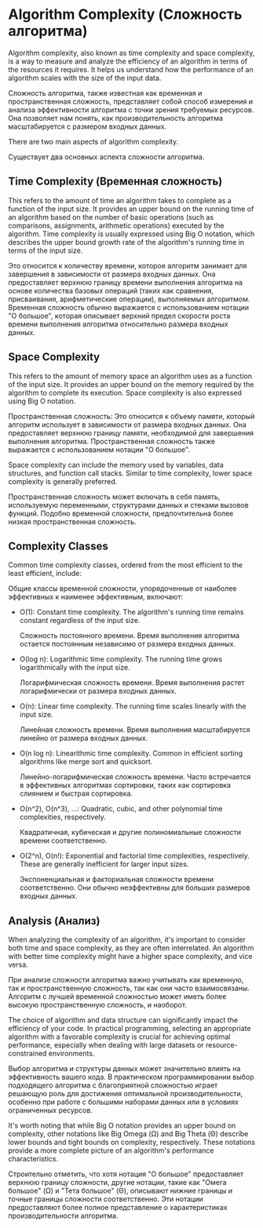 # Algorithm Complexity (Сложность алгоритма)

Algorithm complexity, also known as time complexity and space complexity, is a way to measure and analyze the efficiency of an algorithm in terms of the resources it requires. It helps us understand how the performance of an algorithm scales with the size of the input data.

Сложность алгоритма, также известная как временная и пространственная сложность, представляет собой способ измерения и анализа эффективности алгоритма с точки зрения требуемых ресурсов. Она позволяет нам понять, как производительность алгоритма масштабируется с размером входных данных.

There are two main aspects of algorithm complexity.

Существует два основных аспекта сложности алгоритма.

## Time Complexity (Временная сложность)

This refers to the amount of time an algorithm takes to complete as a function of the input size. It provides an upper bound on the running time of an algorithm based on the number of basic operations (such as comparisons, assignments, arithmetic operations) executed by the algorithm. Time complexity is usually expressed using Big O notation, which describes the upper bound growth rate of the algorithm's running time in terms of the input size.

Это относится к количеству времени, которое алгоритм занимает для завершения в зависимости от размера входных данных. Она предоставляет верхнюю границу времени выполнения алгоритма на основе количества базовых операций (таких как сравнения, присваивания, арифметические операции), выполняемых алгоритмом. Временная сложность обычно выражается с использованием нотации "O большое", которая описывает верхний предел скорости роста времени выполнения алгоритма относительно размера входных данных.

## Space Complexity

This refers to the amount of memory space an algorithm uses as a function of the input size. It provides an upper bound on the memory required by the algorithm to complete its execution. Space complexity is also expressed using Big O notation.

Пространственная сложность: Это относится к объему памяти, который алгоритм использует в зависимости от размера входных данных. Она предоставляет верхнюю границу памяти, необходимой для завершения выполнения алгоритма. Пространственная сложность также выражается с использованием нотации "O большое".

Space complexity can include the memory used by variables, data structures, and function call stacks. Similar to time complexity, lower space complexity is generally preferred.

Пространственная сложность может включать в себя память, используемую переменными, структурами данных и стеками вызовов функций. Подобно временной сложности, предпочтительна более низкая пространственная сложность.

## Complexity Classes

Common time complexity classes, ordered from the most efficient to the least efficient, include:

Общие классы временной сложности, упорядоченные от наиболее эффективных к наименее эффективным, включают:
- O(1): Constant time complexity. The algorithm's running time remains constant regardless of the input size.

  Сложность постоянного времени. Время выполнения алгоритма остается постоянным независимо от размера входных данных.
- O(log n): Logarithmic time complexity. The running time grows logarithmically with the input size.

  Логарифмическая сложность времени. Время выполнения растет логарифмически от размера входных данных.
- O(n): Linear time complexity. The running time scales linearly with the input size.

  Линейная сложность времени. Время выполнения масштабируется линейно от размера входных данных.
- O(n log n): Linearithmic time complexity. Common in efficient sorting algorithms like merge sort and quicksort.

  Линейно-логарифмическая сложность времени. Часто встречается в эффективных алгоритмах сортировки, таких как сортировка слиянием и быстрая сортировка.
- O(n^2), O(n^3), ...: Quadratic, cubic, and other polynomial time complexities, respectively.

  Квадратичная, кубическая и другие полиномиальные сложности времени соответственно.
- O(2^n), O(n!): Exponential and factorial time complexities, respectively. These are generally inefficient for larger input sizes.

  Экспоненциальная и факториальная сложности времени соответственно. Они обычно неэффективны для больших размеров входных данных.

## Analysis (Анализ)

When analyzing the complexity of an algorithm, it's important to consider both time and space complexity, as they are often interrelated. An algorithm with better time complexity might have a higher space complexity, and vice versa.

При анализе сложности алгоритма важно учитывать как временную, так и пространственную сложность, так как они часто взаимосвязаны. Алгоритм с лучшей временной сложностью может иметь более высокую пространственную сложность, и наоборот.

The choice of algorithm and data structure can significantly impact the efficiency of your code. In practical programming, selecting an appropriate algorithm with a favorable complexity is crucial for achieving optimal performance, especially when dealing with large datasets or resource-constrained environments.

Выбор алгоритма и структуры данных может значительно влиять на эффективность вашего кода. В практическом программировании выбор подходящего алгоритма с благоприятной сложностью играет решающую роль для достижения оптимальной производительности, особенно при работе с большими наборами данных или в условиях ограниченных ресурсов.

It's worth noting that while Big O notation provides an upper bound on complexity, other notations like Big Omega (Ω) and Big Theta (Θ) describe lower bounds and tight bounds on complexity, respectively. These notations provide a more complete picture of an algorithm's performance characteristics.

Строительно отметить, что хотя нотация "O большое" предоставляет верхнюю границу сложности, другие нотации, такие как "Омега большое" (Ω) и "Тета большое" (Θ), описывают нижние границы и точные границы сложности соответственно. Эти нотации предоставляют более полное представление о характеристиках производительности алгоритма.
